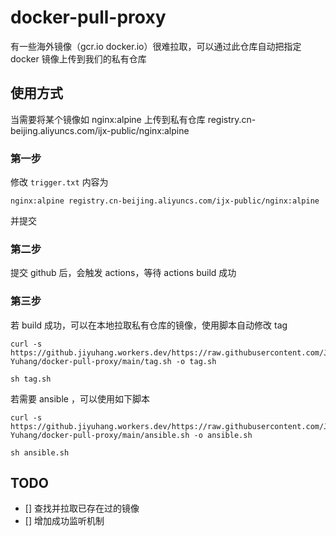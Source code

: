 # docker-pull-proxy

有一些海外镜像（gcr.io docker.io）很难拉取，可以通过此仓库自动把指定 docker 镜像上传到我们的私有仓库

## 使用方式

当需要将某个镜像如 nginx:alpine 上传到私有仓库 registry.cn-beijing.aliyuncs.com/ijx-public/nginx:alpine

### 第一步
修改 `trigger.txt` 内容为
```
nginx:alpine registry.cn-beijing.aliyuncs.com/ijx-public/nginx:alpine
```
并提交

### 第二步
提交 github 后，会触发 actions，等待 actions build 成功

### 第三步
若 build 成功，可以在本地拉取私有仓库的镜像，使用脚本自动修改 tag
```
curl -s https://github.jiyuhang.workers.dev/https://raw.githubusercontent.com/Ji-Yuhang/docker-pull-proxy/main/tag.sh -o tag.sh

sh tag.sh
```

若需要 ansible ，可以使用如下脚本
```
curl -s https://github.jiyuhang.workers.dev/https://raw.githubusercontent.com/Ji-Yuhang/docker-pull-proxy/main/ansible.sh -o ansible.sh

sh ansible.sh
```

## TODO
- [] 查找并拉取已存在过的镜像
- [] 增加成功监听机制